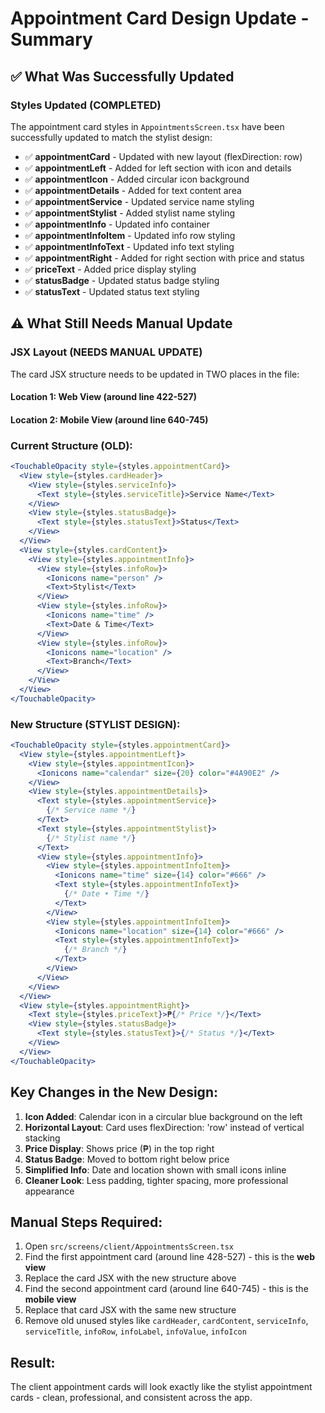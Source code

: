 # Appointment Card Design Update - Summary

## ✅ What Was Successfully Updated

### Styles Updated (COMPLETED)
The appointment card styles in `AppointmentsScreen.tsx` have been successfully updated to match the stylist design:

- ✅ **appointmentCard** - Updated with new layout (flexDirection: row)
- ✅ **appointmentLeft** - Added for left section with icon and details
- ✅ **appointmentIcon** - Added circular icon background
- ✅ **appointmentDetails** - Added for text content area
- ✅ **appointmentService** - Updated service name styling
- ✅ **appointmentStylist** - Added stylist name styling
- ✅ **appointmentInfo** - Updated info container
- ✅ **appointmentInfoItem** - Updated info row styling
- ✅ **appointmentInfoText** - Updated info text styling
- ✅ **appointmentRight** - Added for right section with price and status
- ✅ **priceText** - Added price display styling
- ✅ **statusBadge** - Updated status badge styling
- ✅ **statusText** - Updated status text styling

## ⚠️ What Still Needs Manual Update

### JSX Layout (NEEDS MANUAL UPDATE)
The card JSX structure needs to be updated in TWO places in the file:

#### Location 1: Web View (around line 422-527)
#### Location 2: Mobile View (around line 640-745)

### Current Structure (OLD):
```jsx
<TouchableOpacity style={styles.appointmentCard}>
  <View style={styles.cardHeader}>
    <View style={styles.serviceInfo}>
      <Text style={styles.serviceTitle}>Service Name</Text>
    </View>
    <View style={styles.statusBadge}>
      <Text style={styles.statusText}>Status</Text>
    </View>
  </View>
  <View style={styles.cardContent}>
    <View style={styles.appointmentInfo}>
      <View style={styles.infoRow}>
        <Ionicons name="person" />
        <Text>Stylist</Text>
      </View>
      <View style={styles.infoRow}>
        <Ionicons name="time" />
        <Text>Date & Time</Text>
      </View>
      <View style={styles.infoRow}>
        <Ionicons name="location" />
        <Text>Branch</Text>
      </View>
    </View>
  </View>
</TouchableOpacity>
```

### New Structure (STYLIST DESIGN):
```jsx
<TouchableOpacity style={styles.appointmentCard}>
  <View style={styles.appointmentLeft}>
    <View style={styles.appointmentIcon}>
      <Ionicons name="calendar" size={20} color="#4A90E2" />
    </View>
    <View style={styles.appointmentDetails}>
      <Text style={styles.appointmentService}>
        {/* Service name */}
      </Text>
      <Text style={styles.appointmentStylist}>
        {/* Stylist name */}
      </Text>
      <View style={styles.appointmentInfo}>
        <View style={styles.appointmentInfoItem}>
          <Ionicons name="time" size={14} color="#666" />
          <Text style={styles.appointmentInfoText}>
            {/* Date • Time */}
          </Text>
        </View>
        <View style={styles.appointmentInfoItem}>
          <Ionicons name="location" size={14} color="#666" />
          <Text style={styles.appointmentInfoText}>
            {/* Branch */}
          </Text>
        </View>
      </View>
    </View>
  </View>
  <View style={styles.appointmentRight}>
    <Text style={styles.priceText}>₱{/* Price */}</Text>
    <View style={styles.statusBadge}>
      <Text style={styles.statusText}>{/* Status */}</Text>
    </View>
  </View>
</TouchableOpacity>
```

## Key Changes in the New Design:

1. **Icon Added**: Calendar icon in a circular blue background on the left
2. **Horizontal Layout**: Card uses flexDirection: 'row' instead of vertical stacking
3. **Price Display**: Shows price (₱) in the top right
4. **Status Badge**: Moved to bottom right below price
5. **Simplified Info**: Date and location shown with small icons inline
6. **Cleaner Look**: Less padding, tighter spacing, more professional appearance

## Manual Steps Required:

1. Open `src/screens/client/AppointmentsScreen.tsx`
2. Find the first appointment card (around line 428-527) - this is the **web view**
3. Replace the card JSX with the new structure above
4. Find the second appointment card (around line 640-745) - this is the **mobile view**
5. Replace that card JSX with the same new structure
6. Remove old unused styles like `cardHeader`, `cardContent`, `serviceInfo`, `serviceTitle`, `infoRow`, `infoLabel`, `infoValue`, `infoIcon`

## Result:
The client appointment cards will look exactly like the stylist appointment cards - clean, professional, and consistent across the app.
